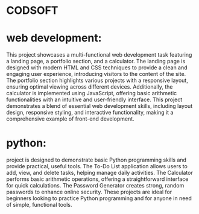 # CODSOFT
# web development:
This project showcases a multi-functional web development task featuring a landing page, a portfolio section, and a calculator. The landing page is designed with modern HTML and CSS techniques to provide a clean and engaging user experience, introducing visitors to the content of the site. The portfolio section highlights various projects with a responsive layout, ensuring optimal viewing across different devices. Additionally, the calculator is implemented using JavaScript, offering basic arithmetic functionalities with an intuitive and user-friendly interface. This project demonstrates a blend of essential web development skills, including layout design, responsive styling, and interactive functionality, making it a comprehensive example of front-end development.

# python:
project is designed to demonstrate basic Python programming skills and provide practical, useful tools. The To-Do List application allows users to add, view, and delete tasks, helping manage daily activities. The Calculator performs basic arithmetic operations, offering a straightforward interface for quick calculations. The Password Generator creates strong, random passwords to enhance online security. These projects are ideal for beginners looking to practice Python programming and for anyone in need of simple, functional tools.
